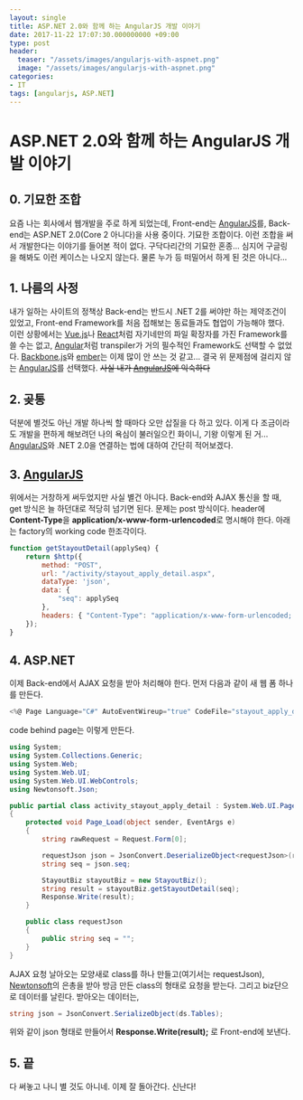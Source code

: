 ```yaml
---
layout: single
title: ASP.NET 2.0와 함께 하는 AngularJS 개발 이야기
date: 2017-11-22 17:07:30.000000000 +09:00
type: post
header:
  teaser: "/assets/images/angularjs-with-aspnet.png"
  image: "/assets/images/angularjs-with-aspnet.png"
categories:
- IT
tags: [angularjs, ASP.NET]
---
```

# ASP.NET 2.0와 함께 하는 AngularJS 개발 이야기

## 0. 기묘한 조합

요즘 나는 회사에서 웹개발을 주로 하게 되었는데, Front-end는 [AngularJS]를, Back-end는 ASP.NET 2.0(Core 2 아니다)을 사용 중이다. 기묘한 조합이다. 이런 조합을 써서 개발한다는 이야기를 들어본 적이 없다. 구닥다리간의 기묘한 혼종... 심지어 구글링을 해봐도 이런 케이스는 나오지 않는다. 물론 누가 등 떠밀어서 하게 된 것은 아니다...

## 1. 나름의 사정

내가 일하는 사이트의 정책상 Back-end는 반드시 .NET 2를 써야만 하는 제약조건이 있었고, Front-end Framework를 처음 접해보는 동료들과도 협업이 가능해야 했다. 이런 상황에서는 [Vue.js]나 [React]처럼 자기네만의 파일 확장자를 가진 Framework를 쓸 수는 없고, [Angular]처럼 transpiler가 거의 필수적인 Framework도 선택할 수 없었다. [Backbone.js]와 [ember]는 이제 많이 안 쓰는 것 같고... 결국 위 문제점에 걸리지 않는 [AngularJS]를 선택했다. ~~사실 내가 [AngularJS]에 익숙하다~~

## 2. 곶통

덕분에 별것도 아닌 개발 하나씩 할 때마다 오만 삽질을 다 하고 있다. 이게 다 조금이라도 개발을 편하게 해보려던 나의 욕심이 불러일으킨 화이니, 기왕 이렇게 된 거... [AngularJS]와 .NET 2.0을 연결하는 법에 대하여 간단히 적어보겠다.

## 3. [AngularJS]

위에서는 거창하게 써두었지만 사실 별건 아니다. Back-end와 AJAX 통신을 할 때, get 방식은 늘 하던대로 적당히 넘기면 된다. 문제는 post 방식이다. header에 **Content-Type**을 **application/x-www-form-urlencoded**로 명시해야 한다. 아래는 factory의 working code 한조각이다.

```javascript
function getStayoutDetail(applySeq) {
    return $http({
        method: "POST",
        url: "/activity/stayout_apply_detail.aspx",
        dataType: 'json',
        data: {
            "seq": applySeq
        },
        headers: { "Content-Type": "application/x-www-form-urlencoded; charset=utf-8" }
    });
}
```

## 4. ASP.NET

이제 Back-end에서 AJAX 요청을 받아 처리해야 한다. 먼저 다음과 같이 새 웹 폼 하나를 만든다.

```csharp
<%@ Page Language="C#" AutoEventWireup="true" CodeFile="stayout_apply_detail.aspx.cs" Inherits="activity_stayout_apply_detail" %>
```

code behind page는 이렇게 만든다.

```csharp
using System;
using System.Collections.Generic;
using System.Web;
using System.Web.UI;
using System.Web.UI.WebControls;
using Newtonsoft.Json;

public partial class activity_stayout_apply_detail : System.Web.UI.Page
{
    protected void Page_Load(object sender, EventArgs e)
    {
        string rawRequest = Request.Form[0];

        requestJson json = JsonConvert.DeserializeObject<requestJson>(rawRequest);
        string seq = json.seq;

        StayoutBiz stayoutBiz = new StayoutBiz();
        string result = stayoutBiz.getStayoutDetail(seq);
        Response.Write(result);
    }

    public class requestJson
    {
        public string seq = "";
    }
}
```

AJAX 요청 날아오는 모양새로 class를 하나 만들고(여기서는 requestJson), [Newtonsoft]의 은총을 받아 방금 만든 class의 형태로 요청을 받는다. 그리고 biz단으로 데이터를 날린다. 받아오는 데이터는,

```csharp
string json = JsonConvert.SerializeObject(ds.Tables);
```

위와 같이 json 형태로 만들어서 **Response.Write(result);** 로 Front-end에 보낸다.

## 5. 끝

다 써놓고 나니 별 것도 아니네. 이제 잘 돌아간다. 신난다!

[AngularJS]: https://angularjs.org/
[Newtonsoft]: https://www.newtonsoft.com/json
[React]: https://reactjs.org/
[Vue.js]: https://vuejs.org/
[Angular]: https://angular.io/
[Backbone.js]: http://backbonejs.org/
[ember]: https://www.emberjs.com/